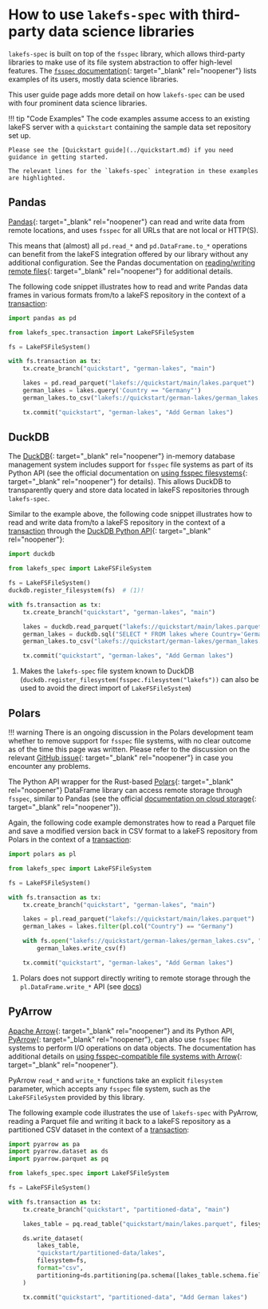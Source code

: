 # How to use `lakefs-spec` with third-party data science libraries

`lakefs-spec` is built on top of the `fsspec` library, which allows third-party libraries to make use of its file system abstraction to offer high-level features.
The [`fsspec` documentation](https://filesystem-spec.readthedocs.io/en/latest/#who-uses-fsspec){: target="_blank" rel="noopener"} lists examples of its users, mostly data science libraries.

This user guide page adds more detail on how `lakefs-spec` can be used with four prominent data science libraries.

!!! tip "Code Examples"
    The code examples assume access to an existing lakeFS server with a `quickstart` containing the sample data set repository set up.

    Please see the [Quickstart guide](../quickstart.md) if you need guidance in getting started.

    The relevant lines for the `lakefs-spec` integration in these examples are highlighted.

## Pandas

[Pandas](https://pandas.pydata.org){: target="_blank" rel="noopener"} can read and write data from remote locations, and uses `fsspec` for all URLs that are not local or HTTP(S).

This means that (almost) all `pd.read_*` and `pd.DataFrame.to_*` operations can benefit from the lakeFS integration offered by our library without any additional configuration.
See the Pandas documentation on [reading/writing remote files](https://pandas.pydata.org/docs/user_guide/io.html#reading-writing-remote-files){: target="_blank" rel="noopener"} for additional details.

The following code snippet illustrates how to read and write Pandas data frames in various formats from/to a lakeFS repository in the context of a [transaction](transactions.md):

```python hl_lines="10 12"
import pandas as pd

from lakefs_spec.transaction import LakeFSFileSystem

fs = LakeFSFileSystem()

with fs.transaction as tx:
    tx.create_branch("quickstart", "german-lakes", "main")

    lakes = pd.read_parquet("lakefs://quickstart/main/lakes.parquet")
    german_lakes = lakes.query('Country == "Germany"')
    german_lakes.to_csv("lakefs://quickstart/german-lakes/german_lakes.csv")

    tx.commit("quickstart", "german-lakes", "Add German lakes")
```

## DuckDB

The [DuckDB](https://duckdb.org/){: target="_blank" rel="noopener"} in-memory database management system includes support for `fsspec` file systems as part of its Python API (see the official documentation on [using fsspec filesystems](https://duckdb.org/docs/guides/python/filesystems.html){: target="_blank" rel="noopener"} for details).
This allows DuckDB to transparently query and store data located in lakeFS repositories through `lakefs-spec`.

Similar to the example above, the following code snippet illustrates how to read and write data from/to a lakeFS repository in the context of a [transaction](transactions.md) through the [DuckDB Python API](https://duckdb.org/docs/api/python/overview.html){: target="_blank" rel="noopener"}:

```python hl_lines="6 11 13"
import duckdb

from lakefs_spec import LakeFSFileSystem

fs = LakeFSFileSystem()
duckdb.register_filesystem(fs)  # (1)! 

with fs.transaction as tx:
    tx.create_branch("quickstart", "german-lakes", "main")

    lakes = duckdb.read_parquet("lakefs://quickstart/main/lakes.parquet")
    german_lakes = duckdb.sql("SELECT * FROM lakes where Country='Germany'")
    german_lakes.to_csv("lakefs://quickstart/german-lakes/german_lakes.csv")

    tx.commit("quickstart", "german-lakes", "Add German lakes")
```

1. Makes the `lakefs-spec` file system known to DuckDB (`duckdb.register_filesystem(fsspec.filesystem("lakefs"))` can also be used to avoid the direct import of `LakeFSFileSystem`)

## Polars

!!! warning
    There is an ongoing discussion in the Polars development team whether to remove support for `fsspec` file systems, with no clear outcome as of the time this page was written.
    Please refer to the discussion on the relevant [GitHub issue](https://github.com/pola-rs/polars/issues/11056){: target="_blank" rel="noopener"} in case you encounter any problems.

The Python API wrapper for the Rust-based [Polars](https://pola-rs.github.io/polars/){: target="_blank" rel="noopener"} DataFrame library can access remote storage through `fsspec`, similar to Pandas (see the official [documentation on cloud storage](https://pola-rs.github.io/polars/user-guide/io/cloud-storage/){: target="_blank" rel="noopener"}).

Again, the following code example demonstrates how to read a Parquet file and save a modified version back in CSV format to a lakeFS repository from Polars in the context of a  [transaction](transactions.md):


```python hl_lines="10 13-14"
import polars as pl

from lakefs_spec import LakeFSFileSystem

fs = LakeFSFileSystem()

with fs.transaction as tx:
    tx.create_branch("quickstart", "german-lakes", "main")

    lakes = pl.read_parquet("lakefs://quickstart/main/lakes.parquet")
    german_lakes = lakes.filter(pl.col("Country") == "Germany")

    with fs.open("lakefs://quickstart/german-lakes/german_lakes.csv", "wb") as f: # (1)!
        german_lakes.write_csv(f)

    tx.commit("quickstart", "german-lakes", "Add German lakes")
```

1. Polars does not support directly writing to remote storage through the `pl.DataFrame.write_*` API (see [docs](https://pola-rs.github.io/polars/user-guide/io/cloud-storage/#writing-to-cloud-storage))

## PyArrow

[Apache Arrow](https://arrow.apache.org/){: target="_blank" rel="noopener"} and its Python API, [PyArrow](https://arrow.apache.org/docs/python/){: target="_blank" rel="noopener"}, can also use `fsspec` file systems to perform I/O operations on data objects. The documentation has additional details on [using fsspec-compatible file systems with Arrow](https://arrow.apache.org/docs/python/filesystems.html#using-fsspec-compatible-filesystems-with-arrow){: target="_blank" rel="noopener"}.

PyArrow `read_*` and `write_*` functions take an explicit `filesystem` parameter, which accepts any `fsspec` file system, such as the `LakeFSFileSystem` provided by this library. 

The following example code illustrates the use of `lakefs-spec` with PyArrow, reading a Parquet file and writing it back to a lakeFS repository as a partitioned CSV dataset in the context of a [transaction](transactions.md):

```python hl_lines="12 17"
import pyarrow as pa
import pyarrow.dataset as ds
import pyarrow.parquet as pq

from lakefs_spec.spec import LakeFSFileSystem

fs = LakeFSFileSystem()

with fs.transaction as tx:
    tx.create_branch("quickstart", "partitioned-data", "main")

    lakes_table = pq.read_table("quickstart/main/lakes.parquet", filesystem=fs)

    ds.write_dataset(
        lakes_table,
        "quickstart/partitioned-data/lakes",
        filesystem=fs,
        format="csv",
        partitioning=ds.partitioning(pa.schema([lakes_table.schema.field("Country")])),
    )

    tx.commit("quickstart", "partitioned-data", "Add German lakes")
```
